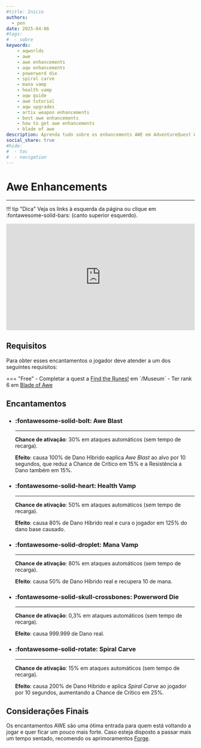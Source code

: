 ```yaml
---
#title: Início
authors:
  - pen
date: 2025-04-06
#tags:
#  - sobre
keywords:
    - aqworlds
    - awe
    - awe enhancements
    - aqw enhancements
    - powerword die
    - spiral carve
    - mana vamp
    - health vamp
    - aqw guide
    - awe tutorial
    - aqw upgrades
    - artix weapon enhancements
    - best awe enhancements
    - how to get awe enhancements
    - blade of awe
description: Aprenda tudo sobre os enhancements AWE em AdventureQuest Worlds! Neste guia completo, você vai descobrir como desbloquear habilidades poderosas como PowerWord Die e Spiral Carve, otimizar suas armas AWE, e dominar o combate em AQW. Dicas passo a passo para melhorar sua performance, subir de nível mais rápido e montar a melhor estratégia — perfeito para jogadores iniciantes e veteranos!
social_share: true
#hide:
#  - toc
#  - navigation
---
```

# Awe Enhancements 
--- 
!!! tip "Dica"
    Veja os links à esquerda da página ou clique em :fontawesome-solid-bars: (canto superior esquerdo).

<div style="position: relative; width: 100%; padding-bottom: 56.25%; height: 0; overflow: hidden;">
  <iframe 
    src="https://www.youtube.com/embed/PSty3q8EqxE?si=mxeX610lIL8jlkC3" 
    title="YouTube video player" 
    frameborder="0" 
    allow="accelerometer; autoplay; clipboard-write; encrypted-media; gyroscope; picture-in-picture; web-share" 
    referrerpolicy="strict-origin-when-cross-origin" 
    allowfullscreen 
    style="position: absolute; top: 0; left: 0; width: 100%; height: 100%;"
  ></iframe>
</div>

## Requisitos
Para obter esses encantamentos o jogador deve atender a um dos seguintes requisitos:

=== "Free"
    - Completar a quest a [Find the Runes!](../../itens/blade-of-awe.html#como-obter-find-the-runes) em ´/Museum´
    - Ter rank 6 em [Blade of Awe](http://aqwwiki.wikidot.com/blade-of-awe-faction)

## Encantamentos

<div class="grid cards" markdown>

- ### :fontawesome-solid-bolt: **Awe Blast**

    ---
    **Chance de ativação**: 30% em ataques automáticos (sem tempo de recarga).
    
    **Efeito**: causa 100% de Dano Híbrido eaplica *Awe Blast* ao alvo por 10 segundos, que reduz a Chance de Crítico em 15% e a Resistência a Dano também em 15%.

- ### :fontawesome-solid-heart: **Health Vamp**

    ---
    **Chance de ativação**: 50% em ataques automáticos (sem tempo de recarga).
    
    **Efeito**: causa 80% de Dano Híbrido real e cura o jogador em 125% do dano base causado.

- ### :fontawesome-solid-droplet: **Mana Vamp**

    ---
    **Chance de ativação**: 80% em ataques automáticos (sem tempo de recarga).
    
    **Efeito**: causa 50% de Dano Híbrido real e recupera 10 de mana.

- ### :fontawesome-solid-skull-crossbones: **Powerword Die**

    ---
    **Chance de ativação**: 0,3% em ataques automáticos (sem tempo de recarga).
    
    **Efeito**: causa 999.999 de Dano real.

- ### :fontawesome-solid-rotate: **Spiral Carve**

    ---
    **Chance de ativação**: 15% em ataques automáticos (sem tempo de recarga).
    
    **Efeito**: causa 200% de Dano Híbrido e aplica *Spiral Carve* ao jogador por 10 segundos, aumentando a Chance de Crítico em 25%.
    
</div>

## Considerações Finais
Os encantamentos AWE são uma ótima entrada para quem está voltando a jogar e quer ficar um pouco mais forte. Caso esteja disposto a passar mais um tempo sentado, recomendo os aprimoramentos [Forge](../forge/index.md).